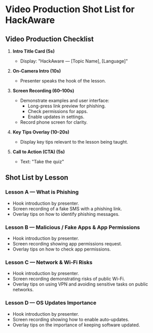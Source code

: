 # Video Production Shot List for HackAware

## Video Production Checklist

1. **Intro Title Card (5s)**
   - Display: "HackAware — [Topic Name], [Language]"

2. **On-Camera Intro (10s)**
   - Presenter speaks the hook of the lesson.

3. **Screen Recording (60–100s)**
   - Demonstrate examples and user interface:
     - Long-press link preview for phishing.
     - Check permissions for apps.
     - Enable updates in settings.
   - Record phone screen for clarity.

4. **Key Tips Overlay (10–20s)**
   - Display key tips relevant to the lesson being taught.

5. **Call to Action (CTA) (5s)**
   - Text: "Take the quiz"

## Shot List by Lesson

### Lesson A — What is Phishing
- Hook introduction by presenter.
- Screen recording of a fake SMS with a phishing link.
- Overlay tips on how to identify phishing messages.

### Lesson B — Malicious / Fake Apps & App Permissions
- Hook introduction by presenter.
- Screen recording showing app permissions request.
- Overlay tips on how to check app permissions.

### Lesson C — Network & Wi-Fi Risks
- Hook introduction by presenter.
- Screen recording demonstrating risks of public Wi-Fi.
- Overlay tips on using VPN and avoiding sensitive tasks on public networks.

### Lesson D — OS Updates Importance
- Hook introduction by presenter.
- Screen recording showing how to enable auto-updates.
- Overlay tips on the importance of keeping software updated.